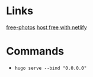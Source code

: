 # Links
[free-photos](https://www.freepik.com/free-photos-vectors/venetian-plaster)
[host free with netlify](https://www.netlify.com/)


# Commands
- `hugo serve --bind "0.0.0.0"`
